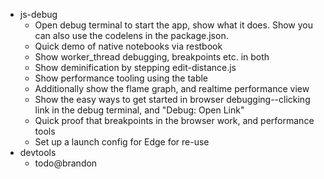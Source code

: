 - js-debug
  - Open debug terminal to start the app, show what it does. Show you can also use the codelens in the package.json.
  - Quick demo of native notebooks via restbook
  - Show worker_thread debugging, breakpoints etc. in both
  - Show deminification by stepping edit-distance.js
  - Show performance tooling using the table
  - Additionally show the flame graph, and realtime performance view
  - Show the easy ways to get started in browser debugging--clicking link in the debug terminal, and "Debug: Open Link"
  - Quick proof that breakpoints in the browser work, and performance tools
  - Set up a launch config for Edge for re-use
- devtools
  - todo@brandon
